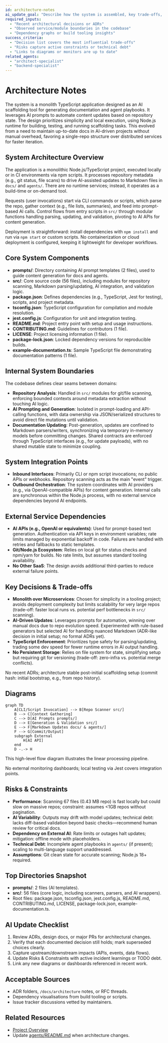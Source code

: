 ```yaml
---
id: architecture-notes
ai_update_goal: "Describe how the system is assembled, key trade-offs, and active constraints."
required_inputs:
  - "Recent architectural decisions or ADRs"
  - "Observed service/module boundaries in the codebase"
  - "Dependency graphs or build tooling insights"
success_criteria:
  - "Decision list covers the most influential trade-offs"
  - "Risks capture active constraints or technical debt"
  - "Links to diagrams or monitors are up to date"
related_agents:
  - "architect-specialist"
  - "backend-specialist"
---
```


<!-- agent-update:start:architecture-notes -->
# Architecture Notes

The system is a monolith TypeScript application designed as an AI scaffolding tool for generating documentation and agent playbooks. It leverages AI prompts to automate content updates based on repository state. The design prioritizes simplicity and local execution, using Node.js runtime for building, testing, and running scaffolding tasks. This evolved from a need to maintain up-to-date docs in AI-driven projects without manual overhead, favoring a single-repo structure over distributed services for faster iteration.

## System Architecture Overview
The application is a monolithic Node.js/TypeScript project, executed locally or in CI environments via npm scripts. It processes repository metadata (e.g., git status, file scans) to drive AI-assisted updates to Markdown files in `docs/` and `agents/`. There are no runtime services; instead, it operates as a build-time or on-demand tool.

Requests (user invocations) start via CLI commands or scripts, which parse the repo, gather context (e.g., file lists, summaries), and feed into prompt-based AI calls. Control flows from entry scripts in `src/` through modular functions handling parsing, updating, and validation, pivoting to AI APIs for content generation.

Deployment is straightforward: install dependencies with `npm install` and run via `npm start` or custom scripts. No containerization or cloud deployment is configured, keeping it lightweight for developer workflows.

## Core System Components
- **prompts/**: Directory containing AI prompt templates (2 files), used to guide content generation for docs and agents.
- **src/**: Core source code (56 files), including modules for repository scanning, Markdown parsing/updating, AI integration, and validation logic.
- **package.json**: Defines dependencies (e.g., TypeScript, Jest for testing), scripts, and project metadata.
- **tsconfig.json**: TypeScript configuration for compilation and module resolution.
- **jest.config.js**: Configuration for unit and integration testing.
- **README.md**: Project entry point with setup and usage instructions.
- **CONTRIBUTING.md**: Guidelines for contributors (1 file).
- **LICENSE**: Project licensing information (1 file).
- **package-lock.json**: Locked dependency versions for reproducible builds.
- **example-documentation.ts**: Sample TypeScript file demonstrating documentation patterns (1 file).

## Internal System Boundaries
The codebase defines clear seams between domains:
- **Repository Analysis**: Handled in `src/` modules for git/file scanning, enforcing bounded contexts around metadata extraction without touching AI logic.
- **AI Prompting and Generation**: Isolated in prompt-loading and API-calling functions, with data ownership via JSON/serialized structures to avoid direct file mutations until validation.
- **Documentation Updating**: Post-generation, updates are confined to Markdown parsers/writers, synchronizing via temporary in-memory models before committing changes.
Shared contracts are enforced through TypeScript interfaces (e.g., for update payloads), with no shared mutable state to minimize coupling.

## System Integration Points
- **Inbound Interfaces**: Primarily CLI or npm script invocations; no public APIs or webhooks. Repository scanning acts as the main "event" trigger.
- **Outbound Orchestration**: The system coordinates with AI providers (e.g., via OpenAI-compatible APIs) for content generation. Internal calls are synchronous within the Node.js process, with no external service dependencies beyond AI endpoints.

## External Service Dependencies
- **AI APIs (e.g., OpenAI or equivalents)**: Used for prompt-based text generation. Authentication via API keys in environment variables; rate limits managed by exponential backoff in code. Failures are handled with retries and fallbacks to static templates.
- **Git/Node.js Ecosystem**: Relies on local git for status checks and npm/yarn for builds. No rate limits, but assumes standard tooling availability.
- **No Other SaaS**: The design avoids additional third-parties to reduce external failure points.

## Key Decisions & Trade-offs
- **Monolith over Microservices**: Chosen for simplicity in a tooling project; avoids deployment complexity but limits scalability for very large repos (trade-off: faster local runs vs. potential perf bottlenecks in `src/` scanning).
- **AI-Driven Updates**: Leverages prompts for automation, winning over manual docs due to repo evolution speed. Experimented with rule-based generators but selected AI for handling nuanced Markdown (ADR-like decision in initial setup; no formal ADRs yet).
- **TypeScript Enforcement**: Prioritizes type safety for parsing/updating, trading some dev speed for fewer runtime errors in AI output handling.
- **No Persistent Storage**: Relies on file system for state, simplifying setup but requiring git for versioning (trade-off: zero-infra vs. potential merge conflicts).

No recent ADRs; architecture stable post-initial scaffolding setup (commit hash: initial bootstrap, e.g., from repo history).

## Diagrams
```mermaid
graph TD
    A[CLI/Script Invocation] --> B[Repo Scanner src/]
    B --> C[Context Gathering]
    C --> D[AI Prompts prompts/]
    D --> E[Generation & Validation src/]
    E --> F[Markdown Updates docs/ & agents/]
    F --> G[Commit/Output]
    subgraph External
        H[AI API]
    end
    D -.-> H
```
This high-level flow diagram illustrates the linear processing pipeline.

No external monitoring dashboards; local testing via Jest covers integration points.

## Risks & Constraints
- **Performance**: Scanning 67 files (0.43 MB repo) is fast locally but could slow on massive repos; constraint: assumes <1GB repos without pagination.
- **AI Variability**: Outputs may drift with model updates; technical debt: lacks diff-based validation beyond basic checks—recommend human review for critical docs.
- **Dependency on External AI**: Rate limits or outages halt updates; mitigation: offline mode with placeholders.
- **Technical Debt**: Incomplete agent playbooks in `agents/` (if present); scaling to multi-language support unaddressed.
- **Assumptions**: Git clean state for accurate scanning; Node.js 18+ required.

## Top Directories Snapshot
- **prompts/**: 2 files (AI templates).
- **src/**: 56 files (core logic, including scanners, parsers, and AI wrappers).
- Root files: package.json, tsconfig.json, jest.config.js, README.md, CONTRIBUTING.md, LICENSE, package-lock.json, example-documentation.ts.

<!-- agent-readonly:guidance -->
## AI Update Checklist
1. Review ADRs, design docs, or major PRs for architectural changes.
2. Verify that each documented decision still holds; mark superseded choices clearly.
3. Capture upstream/downstream impacts (APIs, events, data flows).
4. Update Risks & Constraints with active incident learnings or TODO debt.
5. Link any new diagrams or dashboards referenced in recent work.

<!-- agent-readonly:sources -->
## Acceptable Sources
- ADR folders, `/docs/architecture` notes, or RFC threads.
- Dependency visualisations from build tooling or scripts.
- Issue tracker discussions vetted by maintainers.

## Related Resources
- [Project Overview](./project-overview.md)
- Update [agents/README.md](../agents/README.md) when architecture changes.

<!-- agent-update:end -->
